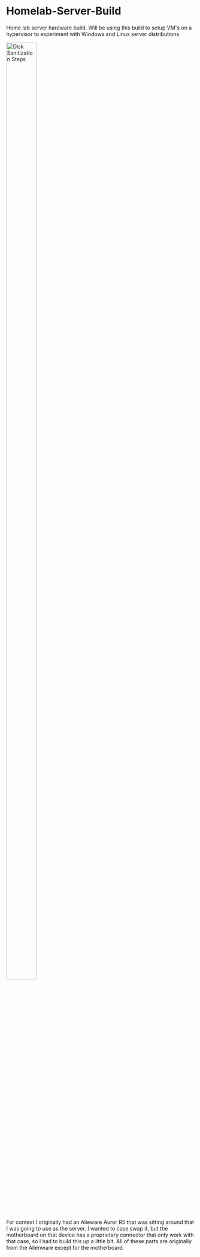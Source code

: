 # Homelab-Server-Build
Home lab server hardware build. Will be using this build to setup VM's on a hypervisor to experiment with Windows and Linux server distributions.

<img src="https://imgur.com/xf441SI.png" height="80%" width="40%" alt="Disk Sanitization Steps"/>

For context I originally had an Alieware Auror R5 that was sitting around that I was going to use as the server. I wanted to case swap it, but the motherboard on that device has a proprietary connector that only work with that case, so I had to build this up a little bit. All of these parts are originally from the Alienware except for the motherboard. 
